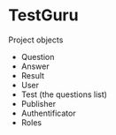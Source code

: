 # TestGuru

Project objects

- Question
- Answer
- Result
- User
- Test (the questions list)
- Publisher
- Authentificator
- Roles

